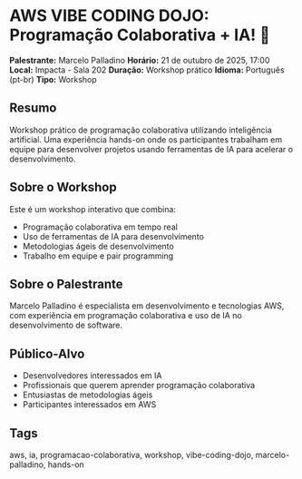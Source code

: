 # AWS VIBE CODING DOJO: Programação Colaborativa + IA! 👥

**Palestrante:** Marcelo Palladino
**Horário:** 21 de outubro de 2025, 17:00
**Local:** Impacta - Sala 202
**Duração:** Workshop prático
**Idioma:** Português (pt-br)
**Tipo:** Workshop

## Resumo
Workshop prático de programação colaborativa utilizando inteligência artificial. Uma experiência hands-on onde os participantes trabalham em equipe para desenvolver projetos usando ferramentas de IA para acelerar o desenvolvimento.

## Sobre o Workshop
Este é um workshop interativo que combina:
- Programação colaborativa em tempo real
- Uso de ferramentas de IA para desenvolvimento
- Metodologias ágeis de desenvolvimento
- Trabalho em equipe e pair programming

## Sobre o Palestrante
Marcelo Palladino é especialista em desenvolvimento e tecnologias AWS, com experiência em programação colaborativa e uso de IA no desenvolvimento de software.

## Público-Alvo
- Desenvolvedores interessados em IA
- Profissionais que querem aprender programação colaborativa
- Entusiastas de metodologias ágeis
- Participantes interessados em AWS

## Tags
aws, ia, programacao-colaborativa, workshop, vibe-coding-dojo, marcelo-palladino, hands-on
